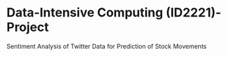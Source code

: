 # Data-Intensive Computing (ID2221)-Project
Sentiment Analysis of Twitter Data for Prediction of Stock Movements
